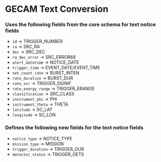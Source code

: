# GECAM Text Conversion

### Uses the following fields from the core schema for text notice fields
- `id` &#8594; TRIGGER_NUMBER
- `ra` &#8594; SRC_RA
- `dec` &#8594; SRC_DEC
- `ra_dec_error` &#8594; SRC_ERROR68
- `alert_datetime` &#8594; NOTICE_DATE
- `trigger_time` &#8594; EVENT_DATE/EVENT_TIME
- `net_count_rate` &#8594; BURST_INTEN
- `rate_duration` &#8594; BURST_DUR
- `rate_snr` &#8594; TRIGGER_SIGNIF
- `rate_energy_range` &#8594; TRIGGER_ERANGE
- `classification` &#8594; SRC_CLASS
- `instrument_phi` &#8594; PHI
- `instrument_theta` &#8594; THETA
- `latitude` &#8594; SC_LAT
- `longitude` &#8594; SC_LON

### Defines the following new fields for the text notice fields
- `notice_type` &#8594; NOTICE_TYPE
- `mission_type` &#8594; MISSION
- `trigger_duration` &#8594; TRIGGER_DUR
- `detector_status` &#8594; TRIGGER_DETS
